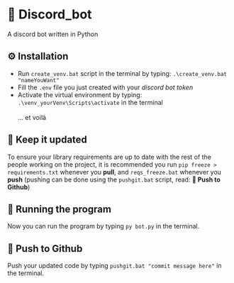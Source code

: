 # 🤖 Discord_bot

A discord bot written in Python

## ⚙️ Installation

* Run `create_venv.bat` script in the terminal by typing: `.\create_venv.bat "nameYouWant"`
* Fill the `.env` file you just created with your *discord bot token*
* Activate the virtual environment by typing: `.\venv_yourVenv\Scripts\activate` in the terminal
\
\
... et voilà

## 🔨 Keep it updated

To ensure your library requirements are up to date with the rest of the people working on the project, it is recommended you run `pip freeze > requirements.txt` whenever you **pull**, and `reqs_freeze.bat` whenever you **push** (pushing can be done using the `pushgit.bat` script, read: **🚀 Push to Github**)

## 🏃 Running the program

Now you can run the program by typing `py bot.py` in the terminal.

## 🚀 Push to Github

Push your updated code by typing `pushgit.bat "commit message here"`  in the terminal.
